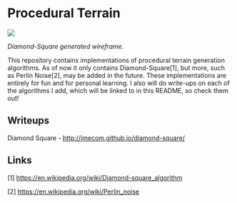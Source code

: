 # Procedural Terrain

![](http://jmecom.github.io/images/ds-example-small.png)

*Diamond-Square generated wireframe.*

This repository contains implementations of procedural terrain generation algorithms. As of now
it only contains Diamond-Square[1], but more, such as Perlin Noise[2], may be added in the future.
These implementations are entirely for fun and for personal learning. I also will do write-ups on
each of the algorithms I add, which will be linked to in this README, so check them out!

## Writeups
Diamond Square - http://jmecom.github.io/diamond-square/

## Links
[1] https://en.wikipedia.org/wiki/Diamond-square_algorithm

[2] https://en.wikipedia.org/wiki/Perlin_noise
